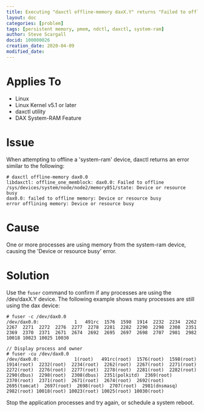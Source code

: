 ```yaml
---
title: Executing "daxctl offline-memory daxX.Y" returns "Failed to offline"
layout: doc
categories: [problem]
tags: [persistent memory, pmem, ndctl, daxctl, system-ram]
author: Steve Scargall
docid: 100000026
creation_date: 2020-04-09
modified_date: 
---
```

# Applies To

- Linux
- Linux Kernel v5.1 or later
- daxctl utility
- DAX System-RAM Feature

# Issue

When attempting to offline a 'system-ram' device, daxctl returns an error similar to the following:

```
# daxctl offline-memory dax0.0
libdaxctl: offline_one_memblock: dax0.0: Failed to offline /sys/devices/system/node/node2/memory851/state: Device or resource busy
dax0.0: failed to offline memory: Device or resource busy
error offlining memory: Device or resource busy
```

# Cause

One or more processes are using memory from the system-ram device, causing the 'Device or resource busy' error.

# Solution

Use the `fuser` command to confirm if any processes are using the /dev/daxX.Y device. The following example shows many processes are still using the dax device:

```
# fuser -c /dev/dax0.0
/dev/dax0.0:             1   491rc  1576  1598  1914  2232  2234  2262  2267  2271  2272  2276  2277  2278  2281  2282  2290  2298  2308  2351  2369  2370  2371  2671  2674  2692  2695  2697  2698  2707  2981  2982 10018 10023 10025 10030

// Display process and owner
# fuser -cu /dev/dax0.0
/dev/dax0.0:             1(root)   491rc(root)  1576(root)  1598(root)  1914(root)  2232(root)  2234(root)  2262(root)  2267(root)  2271(root)  2272(root)  2276(root)  2277(root)  2278(root)  2281(root)  2282(root)  2290(dbus)  2298(root)  2308(dbus)  2351(polkitd)  2369(root)  2370(root)  2371(root)  2671(root)  2674(root)  2692(root)  2695(tomcat)  2697(root)  2698(root)  2707(root)  2981(dnsmasq)  2982(root) 10018(root) 10023(root) 10025(root) 10030(root)

```

Stop the application processes and try again, or schedule a system reboot.

